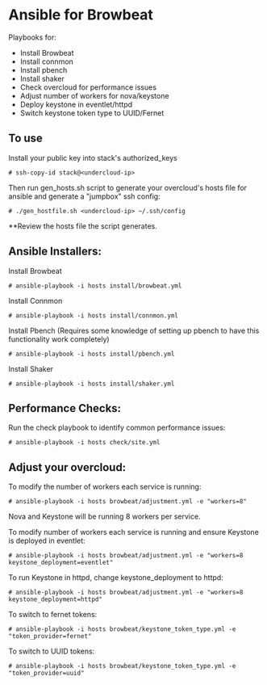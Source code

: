 # Ansible for Browbeat

Playbooks for:
* Install Browbeat
* Install connmon
* Install pbench
* Install shaker
* Check overcloud for performance issues
* Adjust number of workers for nova/keystone
* Deploy keystone in eventlet/httpd
* Switch keystone token type to UUID/Fernet


## To use

Install your public key into stack's authorized_keys
```
# ssh-copy-id stack@<undercloud-ip>
```

Then run gen_hosts.sh script to generate your overcloud's hosts file for ansible and generate a "jumpbox" ssh config:
```
# ./gen_hostfile.sh <undercloud-ip> ~/.ssh/config
```
**Review the hosts file the script generates.


## Ansible Installers:

Install Browbeat
```
# ansible-playbook -i hosts install/browbeat.yml
```

Install Connmon
```
# ansible-playbook -i hosts install/connmon.yml
```

Install Pbench (Requires some knowledge of setting up pbench to have this functionality work completely)
```
# ansible-playbook -i hosts install/pbench.yml
```

Install Shaker
```
# ansible-playbook -i hosts install/shaker.yml
```

## Performance Checks:

Run the check playbook to identify common performance issues:
```
# ansible-playbook -i hosts check/site.yml
```

## Adjust your overcloud:

To modify the number of workers each service is running:
```
# ansible-playbook -i hosts browbeat/adjustment.yml -e "workers=8"
```
Nova and Keystone will be running 8 workers per service.

To modify number of workers each service is running and ensure Keystone is deployed in eventlet:
```
# ansible-playbook -i hosts browbeat/adjustment.yml -e "workers=8 keystone_deployment=eventlet"
```

To run Keystone in httpd, change keystone_deployment to httpd:
```
# ansible-playbook -i hosts browbeat/adjustment.yml -e "workers=8 keystone_deployment=httpd"
```

To switch to fernet tokens:
```
# ansible-playbook -i hosts browbeat/keystone_token_type.yml -e "token_provider=fernet"
```

To switch to UUID tokens:
```
# ansible-playbook -i hosts browbeat/keystone_token_type.yml -e "token_provider=uuid"
```
